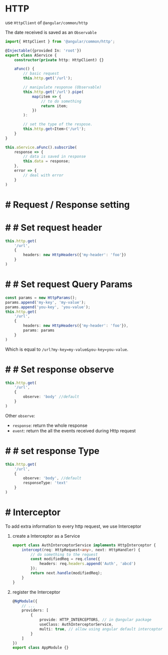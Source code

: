 #  HTTP

use `HttpClient` of `@angular/common/http`

The date received is saved as an `Observable`

```typescript
import{ HttpClient } from '@angular/common/http';

@Injectable({provided In: 'root'})
export class AService {
    constructor(private http: HttpClient) {}

    aFunc() {
        // basic request
        this.http.get('/url');

        // manipulate response (Observable)
        this.http.get('/url').pipe(
            map(item => {
                // to do something
                return item;
            })
        ):

        // set the type of the respose.
        this.http.get<Item>('/url');
    }
}
```

```typescript
this.aService.aFunc().subscribe(
    response => {
        // data is saved in response
        this.data = response;
    },
    error => {
        // deal with error
    }
)
```

# #  Request / Response setting

# # #  Set request header

```typescript
this.http.get(
    '/url',
    {
        headers: new HttpHeaders({'my-header': 'foo'})
    }
)
```

# # #  Set request Query Params

```typescript
const params = new HttpParams();
params.append('my-key', 'my-value');
params.append('you-key', 'you-value');
this.http.get(
    '/url',
    {
        headers: new HttpHeaders({'my-header': 'foo'}),
        params: params
    }
)
```

Which is equal to `/url?my-key=my-value&you-key=you-value`.

# # #  Set response observe

```typescript
this.http.get(
    '/url',
    {
        observe: 'body' //default
    }
)
```

Other `observe`:

* `response`: return the whole response
* `event`: return the all the events received during Http request

# # #  set response Type

```typescript
this.http.get(
    '/url',
    {
        observe: 'body', //default
        responseType: 'text'
    }
)
```

# #  Interceptor

To add extra information to every http request, we use Interceptor

1. create a Interceptor as a Service

    ```typescript
    export class AuthInterceptorService implements HttpInterceptor {
        intercept(req: HttpRequest<any>, next: HttpHandler) {
            // do something to the request
            const modifiedReq = req.clone({
                headers: req.headers.append('Auth', 'abcd')
            });
            return next.handle(modifiedReq);
        }
    }
    ```

2. register the Interceptor

    ```typescript
    @NgModule({
        // ...
        providers: [
            {
                provide: HTTP_INTERCEPTORS, // in @angular package
                useClass: AuthInterceptorService,
                multi: true, // allow using angular default interceptor
            }
        ]
    })
    export class AppModule {}
    ```

